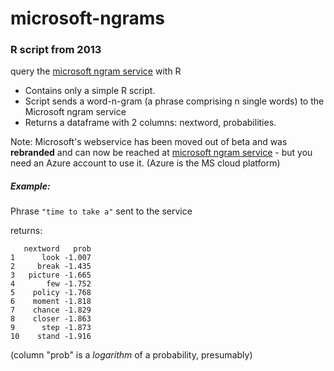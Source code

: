 microsoft-ngrams 
================

### R script from 2013

query the [microsoft ngram service](http://weblm.research.microsoft.com/info/QuickStart.htm) with R


  - Contains only a simple R script.
  - Script sends a word-n-gram (a phrase comprising n single words) to the Microsoft ngram service
  - Returns a dataframe with 2 columns: nextword, probabilities. 

Note: Microsoft's webservice has been moved out of beta and was **rebranded** and can now be reached at  [microsoft ngram service](https://azure.microsoft.com/en-us/services/cognitive-services/web-language-model/) - but you need an Azure account to use it. (Azure is the MS cloud platform)

##### Example:

Phrase  `"time to take a"` sent to the service

returns: 

    
       nextword   prob
    1      look -1.007
    2     break -1.435
    3   picture -1.665
    4       few -1.752
    5    policy -1.768
    6    moment -1.818
    7    chance -1.829
    8    closer -1.863
    9      step -1.873
    10    stand -1.916
    
(column "prob" is a *logarithm* of a probability, presumably)
